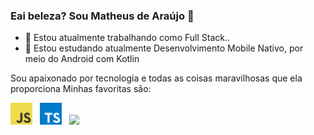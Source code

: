 ### Eai beleza? Sou Matheus de Araújo 👋




- 🔭 Estou atualmente trabalhando como Full Stack..
- 🌱 Estou estudando atualmente Desenvolvimento Mobile Nativo, por meio do Android com Kotlin

Sou apaixonado por tecnologia e todas as coisas maravilhosas que ela proporciona
Minhas favoritas são:

<p>  
<img src="https://raw.githubusercontent.com/github/explore/80688e429a7d4ef2fca1e82350fe8e3517d3494d/topics/javascript/javascript.png" height="35px"/>
  &nbsp;  
<img src="https://raw.githubusercontent.com/github/explore/80688e429a7d4ef2fca1e82350fe8e3517d3494d/topics/typescript/typescript.png" height="35px"/>
  &nbsp;
<img src="https://raw.githubusercontent.com/learnbr/csharp/master/csharp-logo.png" height="35px" /> 
</p>



